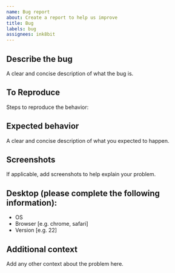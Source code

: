 ```yaml
---
name: Bug report
about: Create a report to help us improve
title: Bug
labels: bug
assignees: ink8bit
---
```


## Describe the bug
A clear and concise description of what the bug is.

## To Reproduce
Steps to reproduce the behavior:

## Expected behavior
A clear and concise description of what you expected to happen.

## Screenshots
If applicable, add screenshots to help explain your problem.

## Desktop (please complete the following information):
 - OS
 - Browser [e.g. chrome, safari]
 - Version [e.g. 22]

## Additional context
Add any other context about the problem here.
